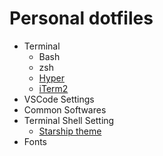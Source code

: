 # Personal dotfiles
- Terminal
	- Bash
    - zsh
    - [Hyper](https://hyper.is)
    - [iTerm2](https://iterm2.com)
- VSCode Settings
- Common Softwares
- Terminal Shell Setting
    - [Starship theme](https://starship.rs)
- Fonts